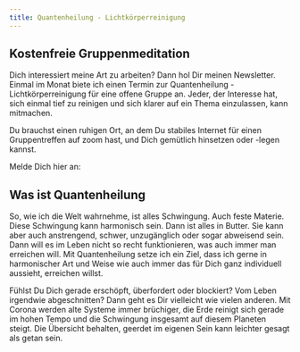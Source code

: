 ```yaml
---
title: Quantenheilung - Lichtkörperreinigung
---
```


## Kostenfreie Gruppenmeditation
Dich interessiert meine Art zu arbeiten? Dann hol Dir meinen Newsletter. Einmal im Monat biete ich einen Termin zur Quantenheilung - Lichtkörperreinigung für eine offene Gruppe an. 
Jeder, der Interesse hat, sich einmal tief zu reinigen und sich klarer auf ein Thema einzulassen, kann mitmachen. 

Du brauchst einen ruhigen Ort, an dem Du stabiles Internet für einen Gruppentreffen auf zoom hast, und Dich gemütlich hinsetzen oder -legen kannst. 

Melde Dich hier an: 

## Was ist Quantenheilung
So, wie ich die Welt wahrnehme, ist alles Schwingung. Auch feste Materie. Diese Schwingung kann harmonisch sein. Dann ist alles in Butter. Sie kann aber auch anstrengend, schwer, unzugänglich oder sogar abweisend sein. 
Dann will es im Leben nicht so recht funktionieren, was auch immer man erreichen will. Mit Quantenheilung setze ich ein Ziel, dass ich gerne in harmonischer Art und Weise wie auch immer das für Dich ganz individuell aussieht, erreichen willst. 

Fühlst Du Dich gerade erschöpft, überfordert oder blockiert? Vom Leben irgendwie abgeschnitten? Dann geht es Dir vielleicht wie vielen anderen. Mit Corona werden alte Systeme immer brüchiger, die Erde reinigt sich gerade im hohen Tempo und die Schwingung insgesamt auf diesem Planeten steigt. Die Übersicht behalten, geerdet im eigenen Sein kann leichter gesagt als getan sein.
